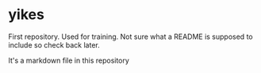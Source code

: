 # yikes
First repository. Used for training.
Not sure what a README is supposed to include so check back later.

It's a markdown file in this repository
